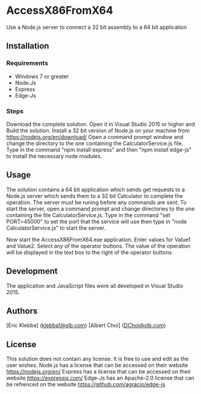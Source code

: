 # AccessX86FromX64
Use a Node.js server to connect a 32 bit assembly to a 64 bit application

## Installation
### Requirements
* Windows 7 or greater
* Node.Js
* Express
* Edge-Js

### Steps
Download the complete solution. Open it in Visual Studio 2015 or higher and Build the solution.
Install a 32 bit version of Node.js on your machine from https://nodejs.org/en/download/
Open a command prompt window and change the directory to the one containing the CalculatorService.js file.
Type in the command "npm install express" and then "npm install edge-js" to install the necessary node modules.

## Usage
The solution contains a 64 bit application which sends get requests to a Node.js server which sends them to a 32 bit Calculator to complete the operation. The server must be runing before any commands are sent. To start the server, open a command prompt and change directories to the one containing the file CalculatorService.js. Type in the command "set PORT=45000" to set the port that the service will use then type in "node CalculatorService.js" to start the server.

Now start the AccessX86FromX64.exe application. Enter values for Value1 and Value2. Select any of the operator buttons. The value of the operation will be displayed in the text box to the right of the operator buttons.

## Development
The application and JavaScript files were all developed in Visual Studio 2015.

## Authors
[Eric Klebba] (klebba1@slb.com)
[Albert Choi] {DChoi@slb.com)

## License
This solution does not contain any license. It is free to use and edit as the user wishes.
Node.js has a license that can be accessed on their website https://nodejs.org/en/
Express has a license that can be accessed on their website https://expressjs.com/
Edge-Js has an Apache-2.0 license that can be refrenced on the website https://github.com/agracio/edge-js
